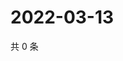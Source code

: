 # 2022-03-13

共 0 条

<!-- BEGIN WEIBO -->
<!-- 最后更新时间 Sun Mar 13 2022 14:21:21 GMT+0800 (China Standard Time) -->

<!-- END WEIBO -->
